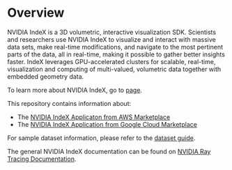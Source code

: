 # Overview

NVIDIA IndeX is a 3D volumetric, interactive visualization SDK.  Scientists and
researchers use NVIDIA IndeX to visualize and interact with massive data sets,
make real-time modifications, and navigate to the most pertinent parts of the
data, all in real-time, making it possible to gather better insights faster.
IndeX leverages GPU-accelerated clusters for scalable, real-time, visualization
and computing of multi-valued, volumetric data together with embedded geometry
data.

To learn more about NVIDIA IndeX, go to [page](https://developer.nvidia.com/index).

This repository contains information about:
* The [NVIDIA IndeX Applicaton from AWS Marketplace](doc/aws.md)
* The [NVIDIA IndeX Application from Google Cloud Marketplace](doc/gke-app.md)

For sample dataset information, please refer to the [dataset guide](doc/datasets.md).

The general NVIDIA IndeX documentation can be found on [NVIDIA Ray Tracing Documentation](https://raytracing-docs.nvidia.com).
